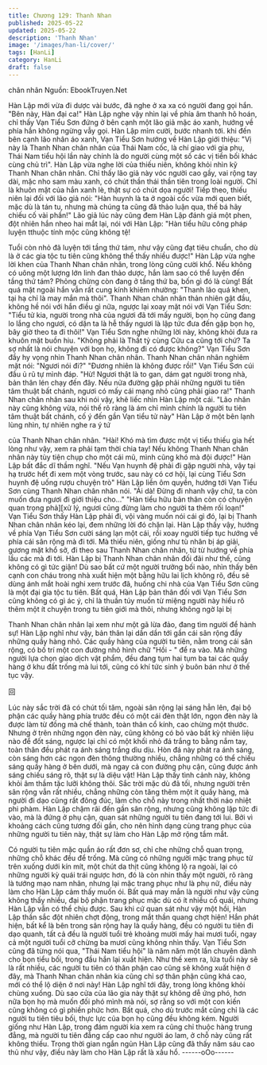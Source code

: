 ```yaml
---
title: Chương 129: Thanh Nhan
published: 2025-05-22
updated: 2025-05-22
description: 'Thanh Nhan'
image: '/images/han-li/cover/'
tags: [HanLi]
category: HanLi
draft: false
---
```


chân nhân
Nguồn: EbookTruyen.Net

Hàn Lập mới vừa đi dược vài bước, đã nghe ở xa xa có người
đang gọi hắn.
"Bên này, Hàn đại ca!"
Hàn Lập nghe vậy nhìn lại về phía âm thanh hô hoán, chỉ thấy
Vạn Tiểu Sơn đứng ở bên cạnh một lão giả mặc áo xanh, hướng
về phía hắn không ngừng vẫy gọi.
Hàn Lập mỉm cười, bước nhanh tới. khi đến bên cạnh lão nhân áo
xanh, Vạn Tiểu Sơn hướng về Hàn Lập giới thiệu:
"Vị này là Thanh Nhan chân nhân của Thái Nam cốc, là chí giao
với gia phụ, Thái Nam tiểu hội lần này chính là do người cùng một
số các vị tiền bối khác cùng chủ trì".
Hàn Lập vừa nghe lời của thiếu niên, không khỏi nhìn kỹ Thanh
Nhan chân nhân.
Chỉ thấy lão giả này vóc người cao gầy, vai rộng tay dài, mặc nho
sam màu xanh, có chút thần thái thần tiên trong loài người. Chỉ là
khuôn mặt của hắn xanh lè, thật sự có chút dọa người!
Tiếp theo, thiếu niên lại đối với lão giả nói: "Hàn huynh là ta ở
ngoài cốc vừa mới quen biết, mặc dù là tán tu, nhưng mà chúng
ta cũng đã thảo luận qua, thế bá hãy chiếu cố vài phần!"
Lão giả lúc này cũng đem Hàn Lập đánh giá một phen, đột nhiên
hắn nheo hai mắt lại, nói với Hàn Lập:
"Hàn tiểu hữu công pháp luyện tthuộc tính mộc cũng không tệ!

Tuổi còn nhỏ đã luyện tới tầng thứ tám, như vậy cũng đạt tiêu
chuẩn, cho dù là ở các gia tộc tu tiên cũng không thể thấy nhiều
được!"
Hàn Lập vừa nghe lời khen của Thanh Nhan chân nhân, trong
lòng cũng cười khổ. Nếu không có uông một lượng lớn linh đan
thảo dược, hắn làm sao có thể luyện đến tầng thứ tám? Phỏng
chừng còn đang ở tầng thứ ba, bốn gì đó là cùng!
Bất quá mặt ngoài hắn vẫn rất cung kính khiêm nhường: "Thanh
lão quá khen, tại hạ chỉ là may mắn mà thôi".
Thanh Nhan chân nhân thản nhiên gật đầu, không hề nói với hắn
điều gì nữa, ngược lại xoay mặt nói với Vạn Tiểu Sơn:
"Tiểu tử kia, người trong nhà của ngươi đã tới mấy người, bọn họ
cũng đang lo lắng cho ngươi, có dặn ta là hễ thấy ngươi là lập tức
đưa đến gặp bọn họ, bây giờ theo ta đi thôi!"
Vạn Tiểu Sơn nghe những lời này, không khỏi đưa ra khuôn mặt
buồn hiu.
"Không phải là Thất tỷ cùng Cửu ca cũng tới chứ? Ta sợ nhất là
nói chuyện với bọn họ, không đi có được không?" Vạn Tiểu Sơn
đầy hy vọng nhìn Thanh Nhan chân nhân.
Thanh Nhan chân nhân nghiêm mặt nói: "Ngươi nói đi?"
"Đương nhiên là không được rồi!" Vạn Tiểu Sơn cúi đầu ủ rũ tự
mình đáp.
"Hừ! Ngươi thật là to gan, dám gạt người trong nhà, bản thân lén
chạy đến đây. Nếu nửa đường gặp phải những người tu tiên tâm
thuật bất chánh, ngươi có mấy cái mạng nhỏ cũng phải giao ra!"
Thanh Nhan chân nhân sau khi nói vậy, khẽ liếc nhìn Hàn Lập
một cái.
"Lão nhân này cũng không vừa, nói thế rõ ràng là ám chỉ mình
chính là người tu tiên tâm thuật bất chánh, cố ý đến gần Vạn tiểu
tử này" Hàn Lập ở một bên lạnh lùng nhìn, tự nhiên nghe ra ý tứ

của Thanh Nhan chân nhân.
"Hài! Khó mà tìm được một vị tiểu thiếu gia hết lòng như vậy, xem
ra phải tạm thời chia tay! Nếu không Thanh Nhan chân nhân này
tùy tiện chụp cho một cái mũ, mình cũng khó mà đội được!" Hàn
Lập bất đắc dĩ thầm nghĩ.
"Nếu Vạn huynh đệ phải đi gặp người nhà, vậy tại hạ trước hết đi
xem một vòng trước, sau này có cơ hội, lại cùng Tiểu Sơn huynh
đệ uống rượu chuyện trò" Hàn Lập liền ôm quyền, hướng tới Vạn
Tiểu Sơn cùng Thanh Nhan chân nhân nói.
"Ái dà! Đừng đi nhanh vậy chứ, ta còn muốn đưa ngươi đi giới
thiệu cho…"
"Hàn tiểu hữu bản thân còn có chuyện quan trọng phả][xử lý,
ngươi cũng đừng làm cho người ta thêm rối loạn!"
Vạn Tiểu Sơn thấy Hàn Lập phải đi, vội vàng muốn nói cái gì đó,
lại bị Thanh Nhan chân nhân kéo lại, đem những lời đó chặn lại.
Hàn Lập thấy vậy, hướng về phía Vạn Tiểu Sơn cười sáng lạn
một cái, rồi xoay người tiếp tục hướng về phía cái sân rộng mà đi
tới.
Mà thiếu niên, giống như tù nhân bị áp giải, gương mặt khổ sở, đi
theo sau Thanh Nhan chân nhân, từ từ hướng về phía lầu các mà
đi tới.
Hàn Lập bị Thanh Nhan chân nhân đối đãi như thế, cũng không
có gì tức giận!
Dù sao bất cứ một người trưởng bối nào, nhìn thấy bên cạnh con
cháu trong nhà xuất hiện một bằng hữu lai lịch không rõ, đều sẽ
dùng ánh mắt hoài nghi xem trước đã, huống chi nhà của Vạn
Tiểu Sơn cũng là một đại gia tộc tu tiên.
Bất quá, Hàn Lập bản thân đối với Vạn Tiểu Sơn cũng không có
gì ác ý, chỉ là thuần túy muốn từ miệng người này hiểu rõ thêm
một ít chuyện trong tu tiên giới mà thôi, nhưng không ngờ lại bị

Thanh Nhan chân nhân lại xem như một gã lừa đảo, đang tìm
người để hành sự!
Hàn Lập nghĩ như vậy, bản thân lại dần dần tới gần cái sân rộng
đầy những quầy hàng nhỏ.
Các quầy hàng của người tu tiên, nằm trong cái sân rộng, có bố
trí một con đường nhỏ hình chữ "Hồi - " để ra vào. Mà những
người lựa chọn giao dịch vật phẩm, đều đang tụm hai tụm ba tai
các quầy hàng ở khu đất trống mà lui tới, cũng có khí tức sinh ý
buôn bán như ở thế tục vậy.

回

Lúc này sắc trời đã có chút tối tăm, ngoài sân rộng lại sáng hẳn
lên, đại bộ phận các quầy hàng phía trước đều có một cái đèn
thật lớn, ngọn đèn này là được làm từ đồng mà chế thành, toàn
thân cổ kính, cao chừng một thước.
Nhưng ở trên những ngọn đèn này, cũng không có bỏ vào bất kỳ
nhiên liệu nào để đốt sáng, ngược lại chỉ có một khối nhỏ đá trắng
to bằng nắm tay, toàn thân đều phát ra ánh sáng trắng dìu dịu.
Hòn đá này phát ra ánh sáng, còn sáng hơn các ngọn đèn thông
thường nhiều, chẳng những có thể chiếu sáng quầy hàng ở bên
dưới, mà ngay cả con đường phụ cận, cũng được ánh sáng chiếu
sáng rõ, thật sự là diệu vật! Hàn Lập thấy tình cảnh này, không
khỏi âm thầm tặc lưỡi không thôi.
Sắc trời mặc dù đã tối, nhưng người trên sân rộng vẫn rất nhiều,
chẳng những còn tăng thêm một ít quầy hàng, mà người đi dạo
cũng rất đông đúc, làm cho chỗ này trong nhất thời náo nhiệt phi
phàm.
Hàn Lập chậm rãi đến gần sân rộng, nhưng cũng không lập tức đi
vào, mà là đứng ở phụ cận, quan sát những người tu tiên đang
tới lui.
Bởi vì khoảng cách cũng tương đối gần, cho nên hình dạng cùng
trang phục của những người tu tiên này, thật sự làm cho Hàn Lập
mở rộng tầm mắt.

Có người tu tiên mặc quần áo rất đơn sơ, chỉ che những chỗ
quan trọng, những chỗ khác đều để trống. Mà cũng có những
người mặc trang phục từ trên xuống dưới kín mít, một chút da thịt
cũng không lộ ra ngoài, lại có những người kỳ quái trái ngược
hơn, đó là còn nhin thấy một người, rõ ràng là tướng mạo nam
nhân, nhưng lại mặc trang phục như là phụ nữ, điều này làm cho
Hàn Lập cảm thấy muốn ói. Bất quá may mắn là người như vậy
cũng không thấy nhiều, đại bộ phận trang phục mặc dù có ít nhiều
cổ quái, nhưng Hàn Lập vẫn có thể chịu được.
Sau khi cứ quan sát như vậy một hồi, Hàn Lập thần sắc đột nhiên
chợt động, trong mắt thần quang chợt hiện!
Hắn phát hiện, bất kể là bên trong sân rộng hay là quầy hàng, đều
có người tu tiên đi dạo quanh, tất cả đều là người tuổi trẻ khoảng
mười mấy hai mươi tuổi, ngay cả một người tuổi cỡ chừng ba
mươi cũng không nhìn thấy.
Vạn Tiểu Sơn cũng đã từng nói qua, "Thái Nam tiểu hội" là năm
năm một lần chuyên dành cho bọn tiểu bối, trong đầu hắn lại xuất
hiện. Như thế xem ra, lứa tuổi này sẽ là rất nhiều, các người tu
tiên có thân phận cao cũng sẽ không xuất hiện ở đây, mà Thanh
Nhan chân nhân kia cũng chỉ sợ thân phận cũng khá cao, mới có
thể lộ diện ở nơi này!
Hàn Lập nghĩ tới đây, trong lòng không khỏi chùng xuống. Dù sao
cửa của lão gia này thật sự không dễ ứng phó, hơn nữa bọn họ
mà muốn đối phó mình mà nói, sợ rằng so với một con kiến cũng
không có gì phiền phức hơn.
Bất quá, cho dù trước mắt cũng chỉ là các người tu tiên tiêu bối,
thực lực của bọn họ cũng đều không kém. Người giống như Hàn
Lập, trong đám người kia xem ra cũng chỉ thuộc hàng trung đẳng,
mà người tu tiên đẳng cấp cao như người áo lam, ở chỗ này cũng
rất không thiếu. Trong thời gian ngắn ngủn Hàn Lập cũng đã thấy
năm sáu cao thủ như vậy, điều này làm cho Hàn Lập rất là xấu
hổ.
------oOo------
